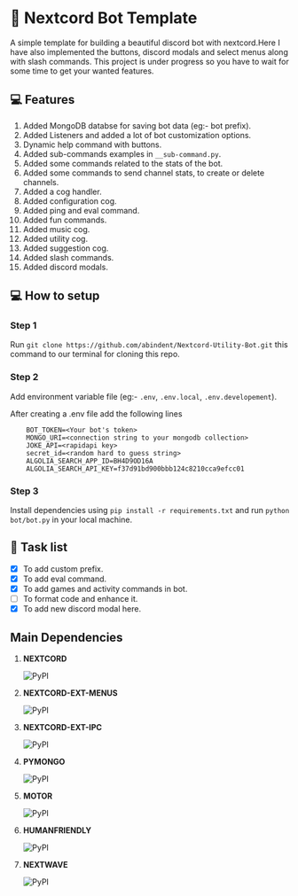 # 🤖 Nextcord Bot Template
A simple template for building a beautiful discord bot with nextcord.Here I have also implemented the buttons, discord modals and select menus along with slash commands. This project is under progress so you have to wait for some time to get your wanted features.

## 💻 Features 
1. Added MongoDB databse for saving bot data (eg:- bot prefix).
2. Added Listeners and added a lot of bot customization options.
3. Dynamic help command with buttons.
4. Added sub-commands examples in `__sub-command.py`.
5. Added some commands related to the stats of the bot.
6. Added some commands to send channel stats, to create or delete channels.
7. Added a cog handler.
8. Added configuration cog.
9. Added ping and eval command.
10. Added fun commands.
11. Added music cog.
12. Added utility cog.
13. Added suggestion cog.
14. Added slash commands. 
15. Added discord modals.

## 💻 How to setup
### Step 1
 Run ```git clone https://github.com/abindent/Nextcord-Utility-Bot.git``` this command to our terminal for cloning this repo.
 
### Step 2
 Add environment variable file (eg:- `.env`, `.env.local`, `.env.developement`).
 
 
 After creating a .env file add the following lines
     
        BOT_TOKEN=<Your bot's token>
        MONGO_URI=<connection string to your mongodb collection>
        JOKE_API=<rapidapi key>
        secret_id=<random hard to guess string>    
        ALGOLIA_SEARCH_APP_ID=BH4D9OD16A
        ALGOLIA_SEARCH_API_KEY=f37d91bd900bbb124c8210cca9efcc01
 

### Step 3
 Install dependencies using ```pip install -r requirements.txt``` and run `python bot/bot.py` in your local machine.


## 📝 Task list
- [x] To add custom prefix.
- [x] To add eval command.
- [x] To add games and activity commands in bot. 
- [ ] To format code and enhance it.
- [x] To add new discord modal here.

## Main Dependencies 
1) **NEXTCORD** 
 
     ![PyPI](https://img.shields.io/pypi/v/nextcord?style=for-the-badge)

2) **NEXTCORD-EXT-MENUS**
 
    ![PyPI](https://img.shields.io/pypi/v/nextcord-ext-menus?style=for-the-badge)

3) **NEXTCORD-EXT-IPC**
 
    ![PyPI](https://img.shields.io/pypi/v/nextcord-ext-ipc?style=for-the-badge)

4) **PYMONGO**

    ![PyPI](https://img.shields.io/pypi/v/PyMongo?style=for-the-badge)

5) **MOTOR**

    ![PyPI](https://img.shields.io/pypi/v/motor?style=for-the-badge)

6) **HUMANFRIENDLY**

    ![PyPI](https://img.shields.io/pypi/v/humanfriendly?style=for-the-badge)

7) **NEXTWAVE**

    ![PyPI](https://img.shields.io/pypi/v/nextwave?style=for-the-badge)
